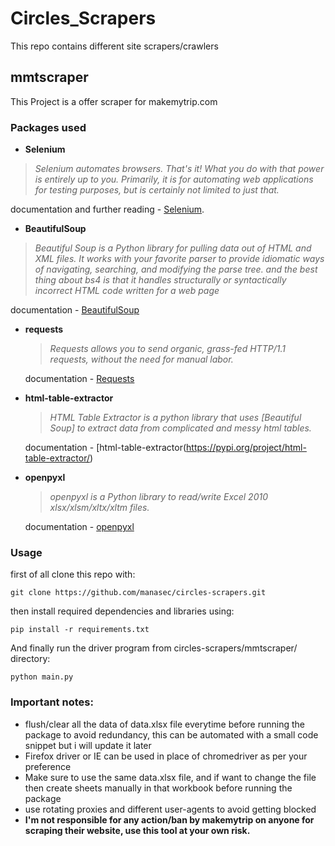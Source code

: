 # Circles_Scrapers
This repo contains different site scrapers/crawlers 

## mmtscraper
  This Project is a offer scraper for makemytrip.com
### Packages used
* **Selenium**
> _Selenium automates browsers. That's it! What you do with that power is entirely up to you. 
> Primarily, it is for automating web applications for testing purposes, 
> but is certainly not limited to just that._
  
  documentation and further reading - [Selenium](https://pypi.org/project/selenium/).
* **BeautifulSoup**
> _Beautiful Soup is a Python library for pulling data out of HTML and XML files. 
> It works with your favorite parser to provide idiomatic ways of navigating, searching, and modifying the parse tree. 
> and the best thing about bs4 is that it handles structurally or syntactically incorrect HTML code written for a web page_

  documentation - [BeautifulSoup](https://www.crummy.com/software/BeautifulSoup/bs4/doc/)
* **requests**
  > _Requests allows you to send organic, grass-fed HTTP/1.1 requests, without the need for manual labor._
  
  documentation - [Requests](https://2.python-requests.org/en/master/)
* **html-table-extractor**
  > _HTML Table Extractor is a python library that uses [Beautiful Soup] to extract data from complicated and messy html tables._
  
  documentation - [html-table-extractor(https://pypi.org/project/html-table-extractor/)
* **openpyxl**
  > _openpyxl is a Python library to read/write Excel 2010 xlsx/xlsm/xltx/xltm files._
  
  documentation - [openpyxl](https://openpyxl.readthedocs.io/en/stable/)
  
### Usage
  first of all clone this repo with:
```
git clone https://github.com/manasec/circles-scrapers.git
```
  then install required dependencies and libraries using:
```
pip install -r requirements.txt
```
  And finally run the driver program from circles-scrapers/mmtscraper/ directory:
```
python main.py
```
### Important notes:
* flush/clear all the data of data.xlsx file everytime before running the package to avoid redundancy, this can be automated with a small code snippet but i will update it later
* Firefox driver or IE can be used in place of chromedriver as per your preference
* Make sure to use the same data.xlsx file, and if want to change the file then create sheets manually in that workbook before running the package
* use rotating proxies and different user-agents to avoid getting blocked
* **I'm not responsible for any action/ban by makemytrip on anyone for scraping their website, use this tool at your own risk.**
  
    
